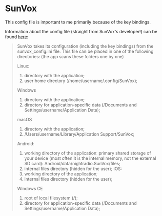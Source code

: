 # SunVox

This config file is important to me primarily because of the key bindings.

Information about the config file (straight from SunVox's developer!) can be found [here](https://www.warmplace.ru/forum/viewtopic.php?t=6389):

> SunVox takes its configuration (including the key bindings) from the sunvox_config.ini file.
> This file can be placed in one of the following directories: (the app scans these folders one by one)
>
> Linux:
> 1) directory with the application;
> 2) user home directory (/home/username/.config/SunVox);
>
> Windows
> 1) directory with the application;
> 2) directory for application-specific data (/Documents and Settings/username/Application Data);
>
> macOS
> 1) directory with the application;
> 2) /Users/username/Library/Application Support/SunVox;
>
> Android:
> 1) working directory of the application: primary shared storage of your device (most often it is the internal memory, not the external SD card): Android/data/nightradio.SunVox/files;
> 2) internal files directory (hidden for the user);
> iOS:
> 1) working directory of the application;
> 2) internal files directory (hidden for the user);
>
> Windows CE
> 1) root of local filesystem (/);
> 2) directory for application-specific data (/Documents and Settings/username/Application Data);
